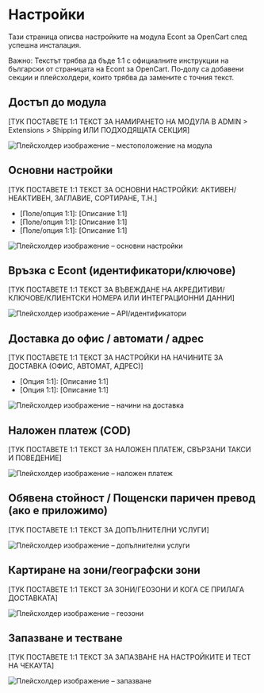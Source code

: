 # Настройки

Тази страница описва настройките на модула Econt за OpenCart след успешна инсталация.

Важно: Текстът трябва да бъде 1:1 с официалните инструкции на български от страницата на Econt за OpenCart. По‑долу са добавени секции и плейсхолдери, които трябва да замените с точния текст.

## Достъп до модула
[ТУК ПОСТАВЕТЕ 1:1 ТЕКСТ ЗА НАМИРАНЕТО НА МОДУЛА В ADMIN > Extensions > Shipping ИЛИ ПОДХОДЯЩАТА СЕКЦИЯ]

![Плейсхолдер изображение – местоположение на модула](images/placeholder-07.png)

## Основни настройки
[ТУК ПОСТАВЕТЕ 1:1 ТЕКСТ ЗА ОСНОВНИ НАСТРОЙКИ: АКТИВЕН/НЕАКТИВЕН, ЗАГЛАВИЕ, СОРТИРАНЕ, Т.Н.]

- [Поле/опция 1:1]: [Описание 1:1]
- [Поле/опция 1:1]: [Описание 1:1]
- [Поле/опция 1:1]: [Описание 1:1]

![Плейсхолдер изображение – основни настройки](images/placeholder-08.png)

## Връзка с Econt (идентификатори/ключове)
[ТУК ПОСТАВЕТЕ 1:1 ТЕКСТ ЗА ВЪВЕЖДАНЕ НА АКРЕДИТИВИ/КЛЮЧОВЕ/КЛИЕНТСКИ НОМЕРА ИЛИ ИНТЕГРАЦИОННИ ДАННИ]

![Плейсхолдер изображение – API/идентификатори](images/placeholder-09.png)

## Доставка до офис / автомати / адрес
[ТУК ПОСТАВЕТЕ 1:1 ТЕКСТ ЗА НАСТРОЙКИ НА НАЧИНИТЕ ЗА ДОСТАВКА (ОФИС, АВТОМАТ, АДРЕС)]

- [Опция 1:1]: [Описание 1:1]
- [Опция 1:1]: [Описание 1:1]

![Плейсхолдер изображение – начини на доставка](images/placeholder-10.png)

## Наложен платеж (COD)
[ТУК ПОСТАВЕТЕ 1:1 ТЕКСТ ЗА НАЛОЖЕН ПЛАТЕЖ, СВЪРЗАНИ ТАКСИ И ПОВЕДЕНИЕ]

![Плейсхолдер изображение – наложен платеж](images/placeholder-11.png)

## Обявена стойност / Пощенски паричен превод (ако е приложимо)
[ТУК ПОСТАВЕТЕ 1:1 ТЕКСТ ЗА ДОПЪЛНИТЕЛНИ УСЛУГИ]

![Плейсхолдер изображение – допълнителни услуги](images/placeholder-12.png)

## Картиране на зони/географски зони
[ТУК ПОСТАВЕТЕ 1:1 ТЕКСТ ЗА ЗОНИ/ГЕОЗОНИ И КОГА СЕ ПРИЛАГА ДОСТАВКАТА]

![Плейсхолдер изображение – геозони](images/placeholder-13.png)

## Запазване и тестване
[ТУК ПОСТАВЕТЕ 1:1 ТЕКСТ ЗА ЗАПАЗВАНЕ НА НАСТРОЙКИТЕ И ТЕСТ НА ЧЕКАУТА]

![Плейсхолдер изображение – запазване](images/placeholder-14.png)
